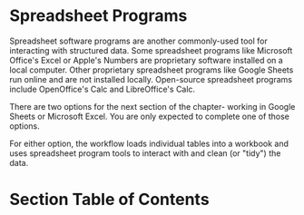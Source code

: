 # Spreadsheet Programs

Spreadsheet software programs are another commonly-used tool for interacting with structured data. Some spreadsheet programs like Microsoft Office's Excel or Apple's Numbers are proprietary software installed on a local computer. Other proprietary spreadsheet programs like Google Sheets run online and are not installed locally. Open-source spreadsheet programs include OpenOffice's Calc and LibreOffice's Calc. 

There are two options for the next section of the chapter- working in Google Sheets or Microsoft Excel. You are only expected to complete one of those options. 

For either option, the workflow loads individual tables into a workbook and uses spreadsheet program tools to interact with and clean (or "tidy") the data.

# Section Table of Contents

```{tableofcontents}
```